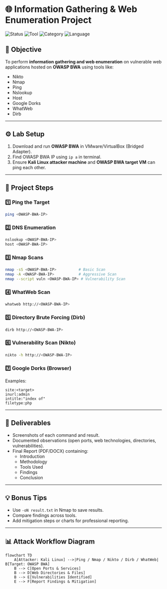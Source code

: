 # 🌐 Information Gathering & Web Enumeration Project

![Status](https://img.shields.io/badge/Status-Completed-brightgreen)
![Tool](https://img.shields.io/badge/Tools-Nmap%2C%20Nikto%2C%20Dirb%2C%20WhatWeb-blue)
![Category](https://img.shields.io/badge/Category-Reconnaissance-red)
![Language](https://img.shields.io/badge/Language-MD-yellow)

## 🎯 Objective
To perform **information gathering and web enumeration** on vulnerable web applications hosted on **OWASP BWA** using tools like:  

- Nikto  
- Nmap  
- Ping  
- Nslookup  
- Host  
- Google Dorks  
- WhatWeb  
- Dirb  

---

## ⚙️ Lab Setup
1. Download and run **OWASP BWA** in VMware/VirtualBox (Bridged Adapter).  
2. Find OWASP BWA IP using `ip a` in terminal.  
3. Ensure **Kali Linux attacker machine** and **OWASP BWA target VM** can ping each other.  

---

## 🚀 Project Steps

### 1️⃣ Ping the Target
```bash
ping <OWASP-BWA-IP>
```

### 2️⃣ DNS Enumeration
```bash
nslookup <OWASP-BWA-IP>
host <OWASP-BWA-IP>
```

### 3️⃣ Nmap Scans
```bash
nmap -sS <OWASP-BWA-IP>          # Basic Scan
nmap -A <OWASP-BWA-IP>           # Aggressive Scan
nmap --script vuln <OWASP-BWA-IP> # Vulnerability Scan
```

### 4️⃣ WhatWeb Scan
```bash
whatweb http://<OWASP-BWA-IP>
```

### 5️⃣ Directory Brute Forcing (Dirb)
```bash
dirb http://<OWASP-BWA-IP>
```

### 6️⃣ Vulnerability Scan (Nikto)
```bash
nikto -h http://<OWASP-BWA-IP>
```

### 7️⃣ Google Dorks (Browser)
Examples:  
```
site:<target>  
inurl:admin  
intitle:"index of"  
filetype:php  
```

---

## 📂 Deliverables
- Screenshots of each command and result.  
- Documented observations (open ports, web technologies, directories, vulnerabilities).  
- Final Report (PDF/DOCX) containing:  
  - Introduction  
  - Methodology  
  - Tools Used  
  - Findings  
  - Conclusion  

---

## 💡 Bonus Tips
- Use `-oN result.txt` in Nmap to save results.  
- Compare findings across tools.  
- Add mitigation steps or charts for professional reporting.  

---

## 📊 Attack Workflow Diagram

```mermaid
flowchart TD
    A[Attacker: Kali Linux] -->|Ping / Nmap / Nikto / Dirb / WhatWeb| B[Target: OWASP BWA]
    B --> C[Open Ports & Services]
    B --> D[Web Directories & Files]
    B --> E[Vulnerabilities Identified]
    E --> F[Report Findings & Mitigation]
```
